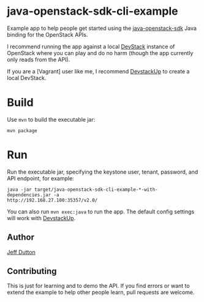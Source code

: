 java-openstack-sdk-cli-example
==============================

Example app to help people get started using the
[java-openstack-sdk](https://github.com/https://github.com/woorea/openstack-java-sdk) Java binding
for the OpenStack APIs.

I recommend running the app against a local [DevStack](http://devstack.org) instance of OpenStack where you can play and do
no harm (though the app currently only reads from the API).

If you are a [Vagrant] user like me, I recommend
[DevstackUp](https://github.com/jogo/DevstackUp) to create a local DevStack.

# Build

Use `mvn` to build the executable jar:

    mvn package

# Run

Run the executable jar, specifying the keystone user, tenant, password, and API endpoint, for
example:

    java -jar target/java-openstack-sdk-cli-example-*-with-dependencies.jar -a
    http://192.168.27.100:35357/v2.0/

You can also run `mvn exec:java` to run the app.  The default config settings will work with
[DevstackUp](https://github.com/jogo/DevstackUp).

## Author

[Jeff Dutton](https://github.com/jdutton)


## Contributing

This is just for learning and to demo the API.  If you find errors or want to extend the example to
help other people learn, pull requests are welcome.
